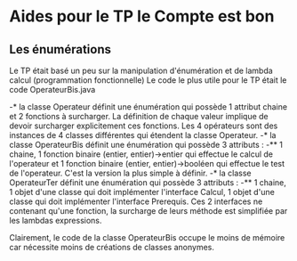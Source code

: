 # Aides pour le TP le Compte est bon

## Les énumérations
Le TP était basé un peu sur la manipulation d'énumération et de lambda calcul (programmation fonctionnelle)
Le code le plus utile pour le TP était le code OperateurBis.java

-* la classe Operateur définit une énumération qui possède 1 attribut chaine et 2 fonctions à surcharger. 
La définition de chaque valeur implique de devoir surcharger explicitement ces fonctions.
Les 4 opérateurs sont des instances de 4 classes différentes qui étendent la classe Operateur.
-* la classe OperateurBis définit une énumération qui possède 3 attributs : 
-** 1 chaine, 1 fonction binaire (entier, entier)->entier qui effectue le calcul de l'operateur et 1 fonction binaire (entier, entier)->booléen qui effectue le test de l'operateur.
C'est la version la plus simple à définir.
-* la classe OperateurTer définit une énumération qui possède 3 attributs : 
-** 1 chaine, 1 objet d'une classe qui doit implémenter l'interface Calcul, 1 objet d'une classe qui doit implémenter l'interface Prerequis.
Ces 2 interfaces ne contenant qu'une fonction, la surcharge de leurs méthode est simplifiée par les lambdas expressions.

Clairement, le code de la classe OperateurBis occupe le moins de mémoire car nécessite moins de créations de classes anonymes.
